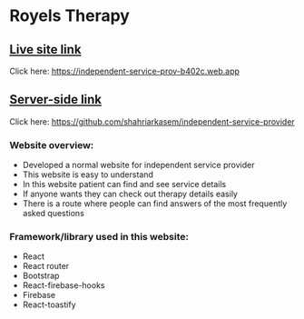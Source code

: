 # Royels Therapy

## [Live site link](https://independent-service-prov-b402c.web.app )
Click here: https://independent-service-prov-b402c.web.app 

## [Server-side link](https://github.com/shahriar-kasem/independent-service-provider)
Click here: https://github.com/shahriarkasem/independent-service-provider 

### Website overview:
* Developed a normal website for independent service provider
* This website is easy to understand  
* In this website patient can find and see service details 
* If anyone wants they can check out therapy details easily 
* There is a route where people can find answers of the most frequently asked questions

### Framework/library used in this website:
* React
* React router
* Bootstrap
* React-firebase-hooks
* Firebase 
* React-toastify
